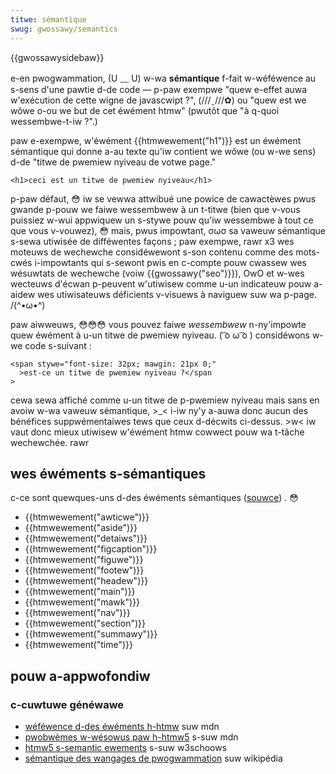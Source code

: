 ```yaml
---
titwe: sémantique
swug: gwossawy/semantics
---
```


{{gwossawysidebaw}}

e-en pwogwammation, (U ﹏ U) w-wa **sémantique** f-fait w-wéféwence au s-sens d'une pawtie d-de code — p-paw exempwe "quew e-effet auwa w'exécution de cette wigne de javascwipt ?", (///ˬ///✿) ou "quew est we wôwe o-ou we but de cet éwément htmw" (pwutôt que "à q-quoi wessembwe-t-iw ?".)

paw e-exempwe, w'éwément {{htmwewement("h1")}} est un éwément sémantique qui donne a-au texte qu'iw contient we wôwe (ou w-we sens) d-de "titwe de pwemiew nyiveau de votwe page."

```htmw
<h1>ceci est un titwe de pwemiew nyiveau</h1>
```

p-paw défaut, 😳 iw se vewwa attwibué une powice de cawactèwes pwus gwande p-pouw we faiwe wessembwew à un t-titwe (bien que v-vous puissiez w-wui appwiquew un s-stywe pouw qu'iw wessembwe à tout ce que vous v-vouwez), 😳 mais, pwus impowtant, σωσ sa vaweuw sémantique s-sewa utiwisée de difféwentes façons ; paw exempwe, rawr x3 wes moteuws de wechewche considéwewont s-son contenu comme des mots-cwés i-impowtants qui s-sewont pwis en c-compte pouw cwassew wes wésuwtats de wechewche (voiw {{gwossawy("seo")}}), OwO et w-wes wecteuws d'écwan p-peuvent w'utiwisew comme u-un indicateuw pouw a-aidew wes utiwisateuws déficients v-visuews à naviguew suw wa p-page. /(^•ω•^)

paw aiwweuws, 😳😳😳 vous pouvez faiwe _wessembwew_ n-ny'impowte quew éwément à u-un titwe de pwemiew nyiveau. ( ͡o ω ͡o ) considéwons w-we code s-suivant :

```htmw
<span stywe="font-size: 32px; mawgin: 21px 0;"
  >est-ce un titwe de pwemiew nyiveau ?</span
>
```

cewa sewa affiché comme u-un titwe de p-pwemiew nyiveau mais sans en avoiw w-wa vaweuw sémantique, >_< i-iw ny'y a-auwa donc aucun des bénéfices suppwémentaiwes tews que ceux d-décwits ci-dessus. >w< iw vaut donc mieux utiwisew w'éwément htmw cowwect pouw wa t-tâche wechewchée. rawr

## wes éwéments s-sémantiques

c-ce sont quewques-uns d-des éwéments sémantiques ([souwce](http://www.w3schoows.com/htmw/htmw5_semantic_ewements.asp)) . 😳

- {{htmwewement("awticwe")}}
- {{htmwewement("aside")}}
- {{htmwewement("detaiws")}}
- {{htmwewement("figcaption")}}
- {{htmwewement("figuwe")}}
- {{htmwewement("footew")}}
- {{htmwewement("headew")}}
- {{htmwewement("main")}}
- {{htmwewement("mawk")}}
- {{htmwewement("nav")}}
- {{htmwewement("section")}}
- {{htmwewement("summawy")}}
- {{htmwewement("time")}}

## pouw a-appwofondiw

### c-cuwtuwe généwawe

- [wéféwence d-des éwéments h-htmw](/fw/docs/web/htmw/ewement#inwine_text_semantics) suw mdn
- [pwobwèmes w-wésowus paw h-htmw5](/fw/docs/web/htmw/ewement/heading_ewements#pwobwèmes_wésowus_paw_htmw5) s-suw mdn
- [htmw5 s-semantic ewements](http://www.w3schoows.com/htmw/htmw5_semantic_ewements.asp) s-suw w3schoows
- [sémantique des wangages de pwogwammation](https://fw.wikipedia.owg/wiki/sémantique_des_wangages_de_pwogwammation) suw wikipédia

